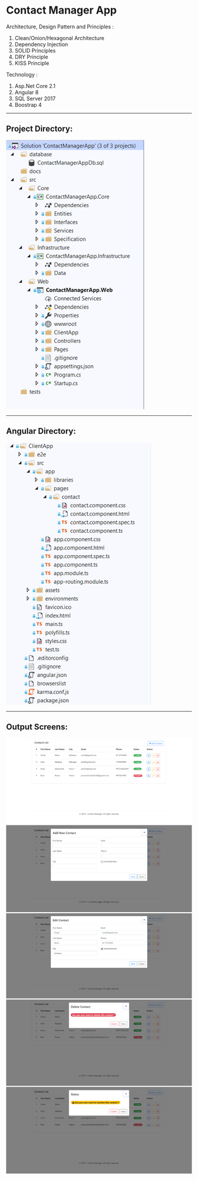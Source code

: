 # Contact Manager App

Architecture, Design Pattern and Principles :
1) Clean/Onion/Hexagonal Architecture
2) Dependency Injection
3) SOLID Principles
4) DRY Principle
5) KISS Principle

Technology :
1) Asp.Net Core 2.1
2) Angular 8
3) SQL Server 2017
4) Boostrap 4

--------------------------------------------------------------------------------------
Project Directory:
--------------------------------------------------------------------------------------
![Project Directory Screen](https://github.com/pramodbarkade/ContactManagerApp/blob/master/docs/screens/project_directory_structure.PNG)

--------------------------------------------------------------------------------------
Angular Directory:
--------------------------------------------------------------------------------------
![Project Directory Screen](https://github.com/pramodbarkade/ContactManagerApp/blob/master/docs/screens/angular_directory_structure.PNG)

--------------------------------------------------------------------------------------
Output Screens:
--------------------------------------------------------------------------------------
![List](https://github.com/pramodbarkade/ContactManagerApp/blob/master/docs/screens/screen_list.PNG)
![List](https://github.com/pramodbarkade/ContactManagerApp/blob/master/docs/screens/screen_add.PNG)
![List](https://github.com/pramodbarkade/ContactManagerApp/blob/master/docs/screens/screen_edit.PNG)
![List](https://github.com/pramodbarkade/ContactManagerApp/blob/master/docs/screens/screen_delete.PNG)
![List](https://github.com/pramodbarkade/ContactManagerApp/blob/master/docs/screens/screen_status.PNG)

